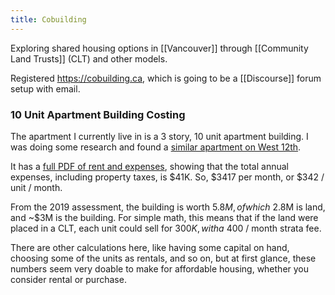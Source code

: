 ```yaml
---
title: Cobuilding
---
```


Exploring shared housing options in [[Vancouver]] through [[Community Land Trusts]] (CLT) and other models.

Registered https://cobuilding.ca, which is going to be a [[Discourse]] forum setup with email.

### 10 Unit Apartment Building Costing

The apartment I currently live in is a 3 story, 10 unit apartment building. I was doing some research and found a [similar apartment on West 12th](https://goodmanreport.com/sold-properties/1209-cedar-crest-manor-1569-west-12th-avenue-vancouver/).

It has a [full PDF of rent and expenses](https://goodmanreport.com/content/Rent%20Roll%20&%20Expenses%201569%20W%2012th%20Ave,%20Vancouver1.pdf), showing that the total annual expenses, including property taxes, is $41K. So, $3417 per month, or $342 / unit / month.

From the 2019 assessment, the building is worth $5.8M, of which ~$2.8M is land, and ~$3M is the building. For simple math, this means that if the land were placed in a CLT, each unit could sell for $300K, with a ~$400 / month strata fee.

There are other calculations here, like having some capital on hand, choosing some of the units as rentals, and so on, but at first glance, these numbers seem very doable to make for affordable housing, whether you consider rental or purchase.